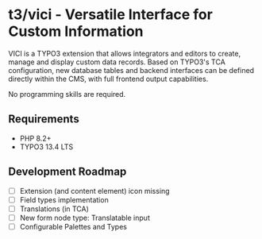 # t3/vici - Versatile Interface for Custom Information

VICI is a TYPO3 extension that allows integrators and editors to create, manage and display custom data records.
Based on TYPO3's TCA configuration, new database tables and backend interfaces can be defined directly within the CMS,
with full frontend output capabilities.

No programming skills are required.


## Requirements

* PHP 8.2+
* TYPO3 13.4 LTS


## Development Roadmap

* [ ] Extension (and content element) icon missing
* [ ] Field types implementation
* [ ] Translations (in TCA)
* [ ] New form node type: Translatable input
* [ ] Configurable Palettes and Types
